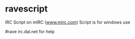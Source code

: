 # ravescript




IRC Script on mIRC (www.mirc.com)
Script is for windows use

#rave irc.dal.net for help
